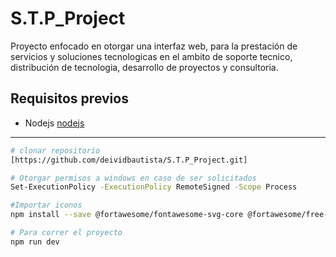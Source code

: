 ﻿# S.T.P_Project
Proyecto enfocado en otorgar una interfaz web, para la prestación de servicios y soluciones tecnologicas en el ambito de soporte tecnico, distribución de tecnologia, desarrollo de proyectos y consultoria.

## Requisitos previos
* Nodejs [nodejs](https://nodejs.org/en/download)
---

```sh
# clonar repositorio
[https://github.com/deividbautista/S.T.P_Project.git]
```
```sh
# Otorgar permisos a windows en caso de ser solicitados
Set-ExecutionPolicy -ExecutionPolicy RemoteSigned -Scope Process
```
```sh
#Importar iconos
npm install --save @fortawesome/fontawesome-svg-core @fortawesome/free-solid-svg-icons @fortawesome/react-fontawesome
```
```sh
# Para correr el proyecto
npm run dev
```

